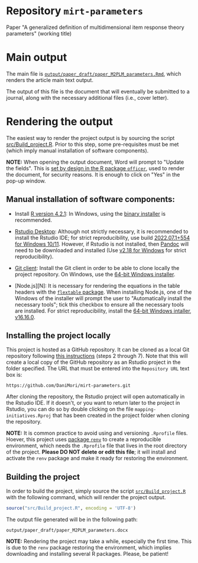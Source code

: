 # Repository `mirt-parameters`

Paper "A generalized definition of multidimensional item response
theory parameters" (working title)


# Main output

The main file is
[`output/paper_draft/paper_M2PLM_parameters.Rmd`][paper],
which renders the article main text output.

[paper]: output/paper_draft/paper_M2PLM_parameters.Rmd

The output of this file is the document that will eventually
be submitted to a journal,
along with the necessary additional files (i.e., cover letter).

# Rendering the output

The easiest way to render the project output is by sourcing the script
[src/Build_project.R](src/Build_project.R).
Prior to this step, some pre-requisites must be met
(which imply manual installation of software components).

**NOTE:** When opening the output document,
Word will prompt to "Update the fields".
This is [set by design in the R package `officer`][update_prompt],
used to render the document, for security reasons.
It is enough to click on "Yes" in the pop-up window.

[update_prompt]: https://ardata-fr.github.io/officeverse/faq.html#update-fields

## Manual installation of software components:

- Install [R version 4.2.1][R]:
  In Windows, using the [binary installer][inst] is recommended.

[R]: https://cran.rstudio.com/bin/windows/base/old/4.2.1/
[inst]: (https://cran.rstudio.com/bin/windows/base/old/4.2.1/R-4.2.1-win.exe)

- [Rstudio Desktop][RS]: Although not strictly necessary, it is recommended
  to install the Rstudio IDE; for strict reproducibility, use build
  [2022.07.1+554 for Windows 10/11][RSv].
  However, if Rstudio is not installed,
  then [Pandoc][P] will need to be downloaded and installed
  (Use [v2.18 for Windows][Pv] for strict reproducibility).

[RS]: https://www.rstudio.com/products/rstudio/download/#download

[RSv]: https://download1.rstudio.org/desktop/windows/RStudio-2022.07.1-554.exe

[P]: https://pandoc.org/installing.html

[Pv]: https://github.com/jgm/pandoc/releases/download/2.18/pandoc-2.18-windows-x86_64.msi

- [Git client][G]: Install the Git client in order to be able to clone locally
  the project repository.
  On Windows, use the [64-bit Windows installer][GW].

[G]: https://git-scm.com/download

[GW]: https://github.com/git-for-windows/git/releases/download/v2.37.1.windows.1/Git-2.37.1-64-bit.exe

- [Node.js][N]: It is necessary for rendering the equations in the table headers
  with the [`flextable` package][FT]. When installing Node.js,
  one of the Windows of the installer will prompt the user to
  "Automatically install the necessary tools";
  tick this checkbox to ensure all the necessary tools are installed.
  For strict reproducibility, install the
  [64-bit Windows intaller, v16.16.0][NW].

[FT]: https://cran.r-project.org/package=flextable

[NW]: https://nodejs.org/dist/v16.16.0/node-v16.16.0-x64.msi

## Installing the project locally

This project is hosted as a GitHub repository.
It can be cloned as a local Git repository following [this instructions][CR]
(steps 2 through 7).
Note that this will create a local copy of the GitHub repository as an
Rstudio project in the folder specified.
The URL that must be entered into the `Repository URL` text box is:

```
https://github.com/DaniMori/mirt-parameters.git
```

[CR]: https://book.cds101.com/using-rstudio-server-to-clone-a-github-repo-as-a-new-project.html#step---2

After cloning the repository,
the Rstudio project will open automatically in the Rstudio IDE.
If it doesn't, or you want to return later to the project in Rstudio,
you can do so by double clicking on the file `mapping-initiatives.Rproj`
that has been created in the project folder when cloning the repository.

**NOTE:** It is common practice to avoid using and versioning `.Rprofile` files.
Hoever, this project uses [package `renv`][renv]
to create a reproducible environment,
which needs the `.Rprofile` file that lives in the root directory of the
project. **Please DO NOT delete or edit this file**; it will install and
activate the `renv` package and make it ready for restoring the environment.

[renv]: https://cran.r-project.org/package=renv

## Building the project

In order to build the project, simply source the script
[`src/Build_project.R`](src/Build_project.R) with the following command,
which will render the project output.

```r
source("src/Build_project.R", encoding = 'UTF-8')
```

The output file generated will be in the following path:

`output/paper_draft/paper_M2PLM_parameters.docx`

**NOTE:** Rendering the project may take a while, especially the first time.
This is due to the `renv` package restoring the environment, which implies
downloading and installing several R packages. Please, be patient!
